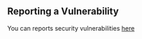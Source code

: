 ## Reporting a Vulnerability

You can reports security vulnerabilities [here](https://github.com/abudayah/react-hook-form-cloudscape/issues/new/choose)
